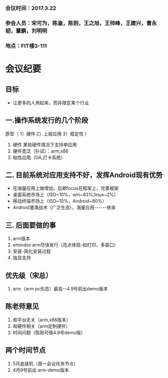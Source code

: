 ### 会议时间：2017.3.22
### 参会人员：宋可为，陈渝，陈则，王之旭，王帅峰，王建兴，曹永韧，董鹏，刘明明
### 地点：FIT楼3-111

# 会议纪要

## 目标
 - 让更多的人用起来，而非限定某个行业

## 一.操作系统发行的几个阶段
原型（ 1）硬件 2）上层应用 3）稳定性 ）
1. 硬件 某些硬件情况下支持单应用
2. 硬件宽泛（扑试）：arm,x86
3. 粘性应用（OA,打卡系统） 
## 二. 目前系统对应用支持不好，发挥Android现有优势
- 在海量应用上做增加。后期focus在框架上，完善框架
- 桌面系统市场上（ISO~10%，win~83%,linux~2%） 
- 移动终端市场上（ISO~10%，Android~80%）
- Android激海战术（广泛生态），海量应用------继承
## 三. 后面要做的事
1. arm版本
2. emindos arm尽快发行（亮点体现-如打印，多窗口）
3. 安装-简化安装过程
4. 独显支持

## 优先级（宋总）
1. arm（arm pc形态）最高--4.9号前出demo版本

## 陈老师意见
1. 和平台无关（arm,x86版本）
2. 和硬件相关（arm定制硬件）
3. 时间问题（陈刚可做4.9号demo版）

## 两个时间节点
1. 5月底装机（周一会议任务节点）
2. 4月9号前出 arm-demo版本
